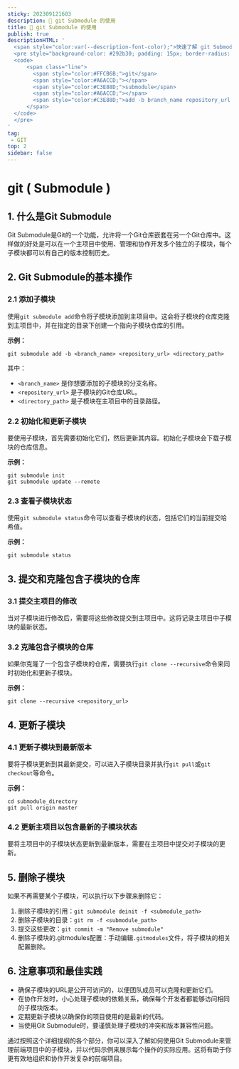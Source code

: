```yaml
---
sticky: 202309121603
description: 🔄️ git Submodule 的使用
title: 🔄️ git Submodule 的使用
publish: true
descriptionHTML: '
  <span style="color:var(--description-font-color);">快速了解 git Submodule 的使用</span>
  <pre style="background-color: #292b30; padding: 15px; border-radius: 10px;" class="shiki material-theme-palenight">
  <code>
      <span class="line">
        <span style="color:#FFCB6B;">git</span>
        <span style="color:#A6ACCD;"></span>
        <span style="color:#C3E88D;">submodule</span>
        <span style="color:#A6ACCD;"></span>
        <span style="color:#C3E88D;">add -b branch_name repository_url directory_path</span>
      </span>
  </code>
  </pre>
'
tag:
 - GIT
top: 2
sidebar: false
---
```

# git ( Submodule )

## 1. 什么是Git Submodule

Git Submodule是Git的一个功能，允许将一个Git仓库嵌套在另一个Git仓库中。这样做的好处是可以在一个主项目中使用、管理和协作开发多个独立的子模块，每个子模块都可以有自己的版本控制历史。

## 2. Git Submodule的基本操作

### 2.1 添加子模块

使用`git submodule add`命令将子模块添加到主项目中。这会将子模块的仓库克隆到主项目中，并在指定的目录下创建一个指向子模块仓库的引用。

**示例：**

```shell
git submodule add -b <branch_name> <repository_url> <directory_path>
```

其中：

- `<branch_name>` 是你想要添加的子模块的分支名称。
- `<repository_url>` 是子模块的Git仓库URL。
- `<directory_path>` 是子模块在主项目中的目录路径。

### 2.2 初始化和更新子模块

要使用子模块，首先需要初始化它们，然后更新其内容。初始化子模块会下载子模块的仓库信息。

**示例：**

```shell
git submodule init
git submodule update --remote
```

### 2.3 查看子模块状态

使用`git submodule status`命令可以查看子模块的状态，包括它们的当前提交哈希值。

**示例：**

```shell
git submodule status
```

## 3. 提交和克隆包含子模块的仓库

### 3.1 提交主项目的修改

当对子模块进行修改后，需要将这些修改提交到主项目中。这将记录主项目中子模块的最新状态。

### 3.2 克隆包含子模块的仓库

如果你克隆了一个包含子模块的仓库，需要执行`git clone --recursive`命令来同时初始化和更新子模块。

**示例：**

```shell
git clone --recursive <repository_url>
```

## 4. 更新子模块

### 4.1 更新子模块到最新版本

要将子模块更新到其最新提交，可以进入子模块目录并执行`git pull`或`git checkout`等命令。

**示例：**

```
cd submodule_directory
git pull origin master
```

### 4.2 更新主项目以包含最新的子模块状态

要将主项目中的子模块状态更新到最新版本，需要在主项目中提交对子模块的更新。

## 5. 删除子模块

如果不再需要某个子模块，可以执行以下步骤来删除它：

1. 删除子模块的引用：`git submodule deinit -f <submodule_path>`
2. 删除子模块的目录：`git rm -f <submodule_path>`
3. 提交这些更改：`git commit -m "Remove submodule"`
4. 删除子模块的.gitmodules配置：手动编辑`.gitmodules`文件，将子模块的相关配置删除。

## 6. 注意事项和最佳实践

- 确保子模块的URL是公开可访问的，以便团队成员可以克隆和更新它们。
- 在协作开发时，小心处理子模块的依赖关系，确保每个开发者都能够访问相同的子模块版本。
- 定期更新子模块以确保你的项目使用的是最新的代码。
- 当使用Git Submodule时，要谨慎处理子模块的冲突和版本兼容性问题。

通过按照这个详细提纲的各个部分，你可以深入了解如何使用Git Submodule来管理前端项目中的子模块，并以代码示例来展示每个操作的实际应用。这将有助于你更有效地组织和协作开发复杂的前端项目。